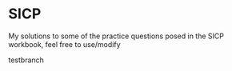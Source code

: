 # SICP

My solutions to some of the practice questions posed in the SICP workbook, feel free to use/modify


testbranch
